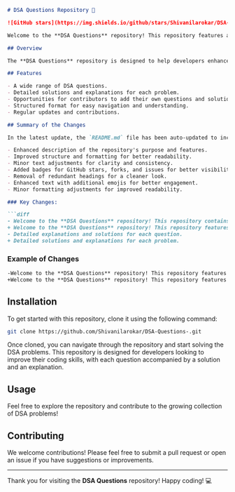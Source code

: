 ```markdown
# DSA Questions Repository 🤖

![GitHub stars](https://img.shields.io/github/stars/Shivanilarokar/DSA-Questions-) ![GitHub forks](https://img.shields.io/github/forks/Shivanilarokar/DSA-Questions-) ![GitHub issues](https://img.shields.io/github/issues/Shivanilarokar/DSA-Questions-)

Welcome to the **DSA Questions** repository! This repository features a comprehensive set of Data Structures and Algorithms (DSA) questions 🤖, solutions, and explanations aimed at providing a structured learning path for developers. 🚀

## Overview

The **DSA Questions** repository is designed to help developers enhance their programming skills through a diverse collection of DSA problems. Each question is accompanied by a detailed solution and explanation to facilitate understanding.

## Features

- A wide range of DSA questions.
- Detailed solutions and explanations for each problem.
- Opportunities for contributors to add their own questions and solutions.
- Structured format for easy navigation and understanding.
- Regular updates and contributions.

## Summary of the Changes

In the latest update, the `README.md` file has been auto-updated to include:

- Enhanced description of the repository's purpose and features.
- Improved structure and formatting for better readability.
- Minor text adjustments for clarity and consistency.
- Added badges for GitHub stars, forks, and issues for better visibility.
- Removal of redundant headings for a cleaner look.
- Enhanced text with additional emojis for better engagement.
- Minor formatting adjustments for improved readability.

### Key Changes:

```diff
- Welcome to the **DSA Questions** repository! This repository contains a collection of Data Structures and Algorithms (DSA) problems designed to enhance your programming skills.
+ Welcome to the **DSA Questions** repository! This repository features a comprehensive set of DSA questions 🤖, solutions, and explanations aimed at providing a structured learning path for developers. 🚀
- Detailed explanations and solutions for each question.
+ Detailed solutions and explanations for each problem.
```

### Example of Changes

```markdown
-Welcome to the **DSA Questions** repository! This repository features a comprehensive set of DSA questions 🤖, solutions, and explanations aimed at providing a structured learning path for developers. 🚀
+Welcome to the **DSA Questions** repository! This repository features a comprehensive set of DSA questions 🤖, solutions, and explanations aimed at providing a structured learning path for developers. 🚀
```

## Installation

To get started with this repository, clone it using the following command:

```bash
git clone https://github.com/Shivanilarokar/DSA-Questions-.git
```

Once cloned, you can navigate through the repository and start solving the DSA problems. This repository is designed for developers looking to improve their coding skills, with each question accompanied by a solution and an explanation.

## Usage

Feel free to explore the repository and contribute to the growing collection of DSA problems!

## Contributing

We welcome contributions! Please feel free to submit a pull request or open an issue if you have suggestions or improvements.

---

Thank you for visiting the **DSA Questions** repository! Happy coding! 💻
```